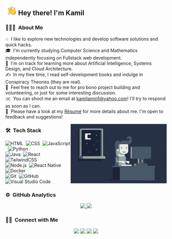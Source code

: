 <img alt="Waving hand" src="./assets/Hand-Wave.gif" width='40' align="left"/><h2>Hey there! I'm Kamil</h2>

<!-- ## 👋 &nbsp;Hey there! I'm Kamil -->

### 👨🏻‍💻 &nbsp;About Me

💡 &nbsp;I like to explore new technologies and develop software solutions and quick hacks.\
🎓 &nbsp;I'm currently studying Computer Science and Mathematics independently focusing on Fullstack web development.\
🌱 &nbsp;I'm on track for learning more about Artificial Intelligence, Systems Design, and Cloud Architecture.\
✍️ &nbsp;In my free time, I read self-development books and indulge in Conspiracy Theories (they are real).\
💬 &nbsp;Feel free to reach out to me for pro bono project building and volunteering, or just for some interesting discussion.\
✉️ &nbsp;You can shoot me an email at kamilamin1@yahoo.com! I'll try to respond as soon as I can.\
📄 &nbsp;Please have a look at my [Résumé]() for more details about me. I'm open to feedback and suggestions!

<img alt="Night Coding" src="./assets/Night-Coding.gif" align="right"/>

### 🛠 &nbsp;Tech Stack

![HTML](https://img.shields.io/badge/-HTML-%2320232a?style=flat&logo=HTML5)&nbsp;
![CSS](https://img.shields.io/badge/-CSS-%2320232a?style=flat&logo=CSS3&logoColor=1572B6)&nbsp;
![JavaScript](https://img.shields.io/badge/-JavaScript-%2320232a?style=flat&logo=javascript)&nbsp;
![Python](https://img.shields.io/badge/-Python-%2320232a?style=flat&logo=python)\
![Java](https://img.shields.io/badge/-Java-%2320232a?style=flat&logo=openjdk&logoColor=FFA518)&nbsp;
![React](https://img.shields.io/badge/-React-%2320232a?style=flat&logo=react)&nbsp;
![TailwindCSS](https://img.shields.io/badge/Tailwind%20CSS-%2320232a.svg?style=flat&logo=tailwind-css)\
![Node.js](https://img.shields.io/badge/-Node.js-%2320232a?style=flat&logo=node.js)&nbsp;
![React Native](https://img.shields.io/badge/React_Native-%2320232a.svg?style=flat&logo=react)&nbsp;
![Docker](https://img.shields.io/badge/Docker-%2320232a?style=flat&logo=docker)\
![Git](https://img.shields.io/badge/-Git-%2320232a?style=flat&logo=git)&nbsp;
![GitHub](https://img.shields.io/badge/-GitHub-%2320232a?style=flat&logo=github)&nbsp;
![Visual Studio Code](https://img.shields.io/badge/-Visual%20Studio%20Code-%2320232a.svg?style=flat&logo=vsc&logoColor=007ACC)&nbsp;

### ⚙️ &nbsp;GitHub Analytics

<p align="center">
<a href="https://github.com/MKamilAmin">
  <img height="180em" src="https://github-readme-stats-eight-theta.vercel.app/api?username=MKamilAmin&show_icons=true&theme=react&include_all_commits=true&count_private=true"/>
  <img height="180em" src="https://github-readme-stats-eight-theta.vercel.app/api/top-langs/?username=MKamilAmin&layout=compact&langs_count=8&theme=react"/>
</a>
</p>

### 🤝🏻 &nbsp;Connect with Me

<p align="center">
<a href="https://www.mkamilamin.com"><img src="https://img.shields.io/badge/-mkamilamin.com-3423A6?style=flat&logo=Google-Chrome&logoColor=white"/></a>
<a href="https://linkedin.com/in/mahmoud-kamil-amin-2a0b64223/"><img src="https://img.shields.io/badge/-Mahmoud%20Kamil%20Amin-0077B5?style=flat&logo=Linkedin&logoColor=white"/></a>
<a href="mailto:kamilamin1@yahoo.com"><img src="https://img.shields.io/badge/-kamilamin1@yahoo.com-D14836?style=flat&logo=Gmail&logoColor=white"/></a>
<a href="https://instagram.com/believe_la/"><img src="https://img.shields.io/badge/-@believe_la-E4405F?style=flat&logo=Instagram&logoColor=white"/></a>
</p>
